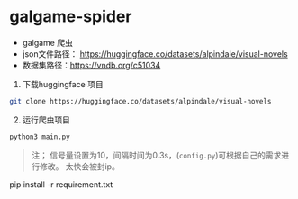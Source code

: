 # galgame-spider
- galgame 爬虫
- json文件路径：
https://huggingface.co/datasets/alpindale/visual-novels
- 数据集路径：https://vndb.org/c51034


1. 下载huggingface 项目
```bash
git clone https://huggingface.co/datasets/alpindale/visual-novels
```

2. 运行爬虫项目
```bash
python3 main.py
```
> 注； 信号量设置为10，间隔时间为0.3s，(`config.py`)可根据自己的需求进行修改。
> 太快会被封ip。

pip install -r requirement.txt
